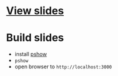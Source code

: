 # [View slides](http://ymasory.github.com/scalaz-talk-philly-lambda/)

# Build slides
- install [pshow](https://github.com/softprops)
- `pshow`
- open browser to `http://localhost:3000`
